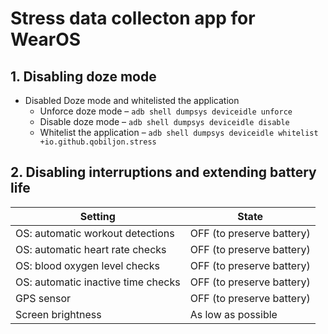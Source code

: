# Stress data collecton app for WearOS

## 1. Disabling doze mode

* Disabled Doze mode and whitelisted the application
    * Unforce doze mode – ```adb shell dumpsys deviceidle unforce```
    * Disable doze mode – ```adb shell dumpsys deviceidle disable```
    * Whitelist the application – ```adb shell dumpsys deviceidle whitelist +io.github.qobiljon.stress```

## 2. Disabling interruptions and extending battery life

| Setting                            | State                     |
|------------------------------------|---------------------------|
| OS: automatic workout detections   | OFF (to preserve battery) |
| OS: automatic heart rate checks    | OFF (to preserve battery) |
| OS: blood oxygen level checks      | OFF (to preserve battery) |
| OS: automatic inactive time checks | OFF (to preserve battery) |
| GPS sensor                         | OFF (to preserve battery) |
| Screen brightness                  | As low as possible        |
